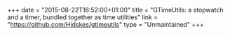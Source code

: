 +++
date = "2015-08-22T16:52:00+01:00"
title = "GTimeUtils: a stopwatch and a timer, bundled together as time utilities"
link = "https://github.com/Hjdskes/gtimeutils"
type = "Unmaintained"
+++
